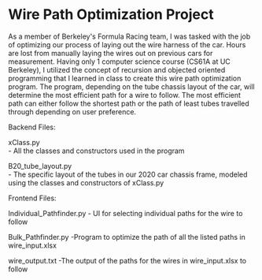 # Wire Path Optimization Project
 
As a member of Berkeley's Formula Racing team, I was tasked with the job of optimizing our process of laying out the wire harness of the car. Hours are lost from manually laying the wires out on previous cars for measurement. Having only 1 computer science course (CS61A at UC Berkeley), I utilized the concept of recursion and objected oriented programming that I learned in class to create this wire path optimization program. The program, depending on the tube chassis layout of the car, will determine the most efficient path for a wire to follow. The most efficient path can either follow the shortest path or the path of least tubes travelled through depending on user preference. 

Backend Files:

xClass.py 			
	- All the classes and constructors used in the program
	
B20_tube_layout.py 	
	- The specific layout of the tubes in our 2020 car chassis frame, modeled using the 		classes and constructors of xClass.py
	
	
Frontend Files:

Individual_Pathfinder.py
	- UI for selecting individual paths for the wire to follow

Bulk_Pathfinder.py
	-Program to optimize the path of all the listed paths in wire_input.xlsx

wire_output.txt
	-The output of the paths for the wires in wire_input.xlsx to follow
